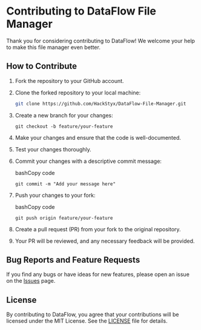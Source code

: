 # Contributing to DataFlow File Manager

Thank you for considering contributing to DataFlow! We welcome your help to make this file manager even better.

## How to Contribute

1. Fork the repository to your GitHub account.

2. Clone the forked repository to your local machine:

   ```bash
   git clone https://github.com/HackStyx/DataFlow-File-Manager.git
3.  Create a new branch for your changes:
    

    
    `git checkout -b feature/your-feature` 
    
4.  Make your changes and ensure that the code is well-documented.
    
5.  Test your changes thoroughly.
    
6.  Commit your changes with a descriptive commit message:
    
    bashCopy code
    
    `git commit -m "Add your message here"` 
    
7.  Push your changes to your fork:
    
    bashCopy code
    
    `git push origin feature/your-feature` 
    
8.  Create a pull request (PR) from your fork to the original repository.
    
9.  Your PR will be reviewed, and any necessary feedback will be provided.
    


## Bug Reports and Feature Requests

If you find any bugs or have ideas for new features, please open an issue on the [Issues](https://github.com/HackStyx/DataFlow-File-Manager/issues) page.

## License

By contributing to DataFlow, you agree that your contributions will be licensed under the MIT License. See the [LICENSE](https://github.com/HackStyx/DataFlow-File-Manager/blob/main/LICENSE) file for details.


